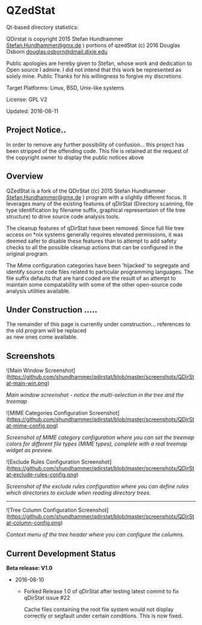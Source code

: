 # QZedStat

Qt-based directory statistics:

   QDirstat is  copyright 2015 Stefan Hundhammer <Stefan.Hundhammer@gmx.de> )
   portions of  qzedStat (c) 2016 Douglas Osborn <douglas.osborn@dmail.dixie.edu>
   
   Public  apologies are hereby  given to Stefan,  whose work and dedication to Open source I admire.
   I did not intend that this work  be represented as solely mine.
   Public  Thanks  for his willingness to forgive my discretions.

Target Platforms: Linux, BSD, Unix-like systems

License: GPL V2

Updated: 2016-08-11

##   Project  Notice..

 In order to remove any further possibility of  confusion... this  project  has  been  stripped of  the offending  code.
 This  file is retained  at the request of the copyright  owner  to display the  public  notices  above
 
 
## Overview

QZedStat is a fork of the QDirStat ((c) 2015 Stefan Hundhammer <Stefan.Hundhammer@gmx.de> ) program
with a slightly different focus.   It leverages many of the existing features of qDirStat (Directory scanning,
file type identification by filename suffix, graphical representaion of  file tree structure) to drive source 
code  analysis tools.

The cleanup features of qDirStat have been removed.  Since full file tree access on *nix systems generally
requires elevated permissions, it was deemed  safer to disable these features  than to attempt to add safety checks
to all the possible cleanup actions that can be configured in the original  program.

The Mime configuration categories have been 'hijacked' to segregate and identify source code files related to particular
programming languages.  The  file suffix defaults that are hard coded are the result of an attempt to maintain
some compatability  with some of the other  open-source code analysis utilities available.


##  Under Construction   .....

The remainder of this page is currently under construction...   references  to the old program  will be replaced  
as new ones come available.


## Screenshots

![Main Window Screenshot]
(https://github.com/shundhammer/qdirstat/blob/master/screenshots/QDirStat-main-win.png)

_Main window screenshot - notice the multi-selection in the tree and the treemap_


![MIME Categories Configuration Screenshot]
(https://github.com/shundhammer/qdirstat/blob/master/screenshots/QDirStat-mime-config.png)

_Screenshot of MIME category configuration where you can set the treemap colors
for different file types (MIME types), complete with a real treemap widget as
preview._

![Exclude Rules Configuration Screenshot]
(https://github.com/shundhammer/qdirstat/blob/master/screenshots/QDirStat-exclude-rules-config.png)

_Screenshot of the exclude rules configuration where you can define rules which
directories to exclude when reading directory trees._

-----------------------

![Tree Column Configuration Screenshot]
(https://github.com/shundhammer/qdirstat/blob/master/screenshots/QDirStat-column-config.png)

_Context menu of the tree header where you can configure the columns._


## Current Development Status

**Beta release: V1.0**

- 2016-08-10

  - Forked Release 1.0 of qDirStat after testing latest commit to fix qDirStat issue #22

    Cache files containing the root file system would not display correctly or
    segfault under certain conditions. This is now fixed.

  
  
